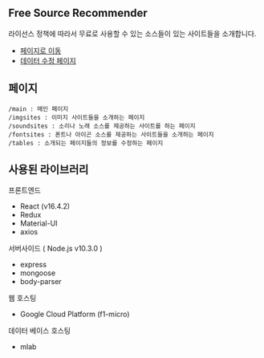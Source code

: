 ## Free Source Recommender

라이선스 정책에 따라서 무료로 사용할 수 있는 소스들이 있는 사이트들을 소개합니다.

- [페이지로 이동](http://104.198.144.48/main)
- [데이터 수정 페이지](http://104.198.144.48/main)

## 페이지
```
/main : 메인 페이지
/imgsites : 이미지 사이트들을 소개하는 페이지
/soundsites : 소리나 노래 소스를 제공하는 사이트를 하는 페이지
/fontsites : 폰트나 아이곤 소스를 제공하는 사이트들을 소개하는 페이지
/tables : 소개되는 페이지들의 정보를 수정하는 페이지
```

## 사용된 라이브러리

프론트엔드
* React (v16.4.2)
* Redux 
* Material-UI
* axios

서버사이드 ( Node.js v10.3.0 )
* express
* mongoose
* body-parser

웹 호스팅
* Google Cloud Platform (f1-micro)

데이터 베이스 호스팅
* mlab

